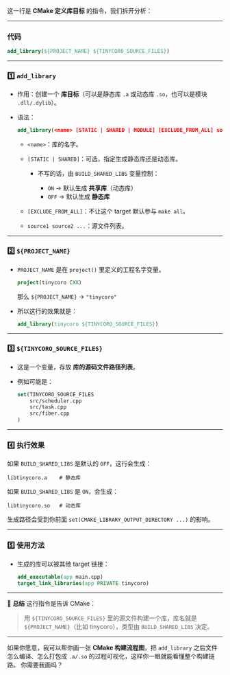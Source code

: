 这一行是 **CMake 定义库目标** 的指令，我们拆开分析：

---

### 代码

```cmake
add_library(${PROJECT_NAME} ${TINYCORO_SOURCE_FILES})
```

---

### 1️⃣ `add_library`

* 作用：创建一个 **库目标**（可以是静态库 `.a` 或动态库 `.so`，也可以是模块 `.dll/.dylib`）。
* 语法：

  ```cmake
  add_library(<name> [STATIC | SHARED | MODULE] [EXCLUDE_FROM_ALL] source1 source2 ...)
  ```

  * `<name>`：库的名字。
  * `[STATIC | SHARED]`：可选，指定生成静态库还是动态库。

    * 不写的话，由 `BUILD_SHARED_LIBS` 变量控制：

      * `ON` → 默认生成 **共享库**（动态库）
      * `OFF` → 默认生成 **静态库**
  * `[EXCLUDE_FROM_ALL]`：不让这个 target 默认参与 `make all`。
  * `source1 source2 ...`：源文件列表。

---

### 2️⃣ `${PROJECT_NAME}`

* `PROJECT_NAME` 是在 `project()` 里定义的工程名字变量。

  ```cmake
  project(tinycoro CXX)
  ```

  那么 `${PROJECT_NAME}` → `"tinycoro"`
* 所以这行的效果就是：

  ```cmake
  add_library(tinycoro ${TINYCORO_SOURCE_FILES})
  ```

---

### 3️⃣ `${TINYCORO_SOURCE_FILES}`

* 这是一个变量，存放 **库的源码文件路径列表**。
* 例如可能是：

  ```cmake
  set(TINYCORO_SOURCE_FILES
      src/scheduler.cpp
      src/task.cpp
      src/fiber.cpp
  )
  ```

---

### 4️⃣ 执行效果

如果 `BUILD_SHARED_LIBS` 是默认的 `OFF`，这行会生成：

```
libtinycoro.a    # 静态库
```

如果 `BUILD_SHARED_LIBS` 是 `ON`，会生成：

```
libtinycoro.so   # 动态库
```

生成路径会受到你前面 `set(CMAKE_LIBRARY_OUTPUT_DIRECTORY ...)` 的影响。

---

### 5️⃣ 使用方法

* 生成的库可以被其他 target 链接：

  ```cmake
  add_executable(app main.cpp)
  target_link_libraries(app PRIVATE tinycoro)
  ```

---

📌 **总结**
这行指令是告诉 CMake：

> 用 `${TINYCORO_SOURCE_FILES}` 里的源文件构建一个库，库名就是 `${PROJECT_NAME}`（比如 tinycoro），类型由 `BUILD_SHARED_LIBS` 决定。

---

如果你愿意，我可以帮你画一张 **CMake 构建流程图**，把 `add_library` 之后文件怎么编译、怎么打包成 `.a/.so` 的过程可视化，这样你一眼就能看懂整个构建链路。
你需要我画吗？
